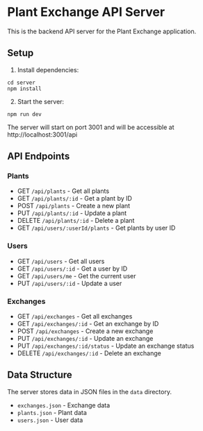 
# Plant Exchange API Server

This is the backend API server for the Plant Exchange application.

## Setup

1. Install dependencies:
```
cd server
npm install
```

2. Start the server:
```
npm run dev
```

The server will start on port 3001 and will be accessible at http://localhost:3001/api

## API Endpoints

### Plants
- GET `/api/plants` - Get all plants
- GET `/api/plants/:id` - Get a plant by ID
- POST `/api/plants` - Create a new plant
- PUT `/api/plants/:id` - Update a plant
- DELETE `/api/plants/:id` - Delete a plant
- GET `/api/users/:userId/plants` - Get plants by user ID

### Users
- GET `/api/users` - Get all users
- GET `/api/users/:id` - Get a user by ID
- GET `/api/users/me` - Get the current user
- PUT `/api/users/:id` - Update a user

### Exchanges
- GET `/api/exchanges` - Get all exchanges
- GET `/api/exchanges/:id` - Get an exchange by ID
- POST `/api/exchanges` - Create a new exchange
- PUT `/api/exchanges/:id` - Update an exchange
- PUT `/api/exchanges/:id/status` - Update an exchange status
- DELETE `/api/exchanges/:id` - Delete an exchange

## Data Structure

The server stores data in JSON files in the `data` directory.
- `exchanges.json` - Exchange data
- `plants.json` - Plant data
- `users.json` - User data
